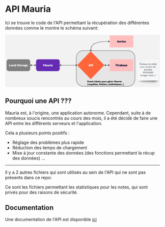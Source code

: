 
# API Mauria

Ici se trouve le code de l'API permettant la récupération des différentes données comme le montre le schéma suivant:

![Structure de Mauria](https://raw.githubusercontent.com/MauriaApp/App/master/MauriaStruct.jpg)


## Pourquoi une API ???

Mauria est, à l'origine, une application autonome. Cependant, suite à de nombreux soucis rencontrés au cours des mois, il a été décidé de faire une API entre les différents serveurs et l'application.

Cela a plusieurs points positifs : 
-   Réglage des problèmes plus rapide
-   Réduction des temps de chargement
-   Mise à jour constante des données (des fonctions permettant la récup des données)
...

---

Il y a 2 autres fichiers qui sont utilisés au sein de l'API qui ne sont pas présents dans ce repo: 

Ce sont les fichiers permettant les statistiques pour les notes, qui sont privés pour des raisons de sécurité.

## Documentation

Une documentation de l'API est disponible   [ici](https://app.swaggerhub.com/apis/MylowMntr/MauriaAPI/1.0.0)
